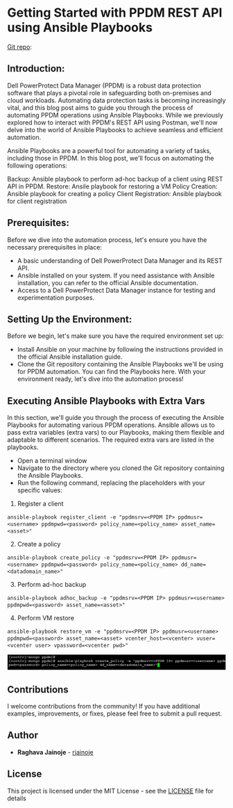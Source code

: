 # Getting Started with PPDM REST API using Ansible Playbooks

[Git repo](/ppdm-ansible-playbooks):

## Introduction:
Dell PowerProtect Data Manager (PPDM) is a robust data protection software that plays a pivotal role in safeguarding both on-premises and cloud workloads. Automating data protection tasks is becoming increasingly vital, and this blog post aims to guide you through the process of automating PPDM operations using Ansible Playbooks. While we previously explored how to interact with PPDM's REST API using Postman, we'll now delve into the world of Ansible Playbooks to achieve seamless and efficient automation.

Ansible Playbooks are a powerful tool for automating a variety of tasks, including those in PPDM. In this blog post, we'll focus on automating the following operations:

Backup: Ansible playbook to perform ad-hoc backup of a client using REST API in PPDM.
Restore: Ansile playbook for restoring a VM
Policy Creation: Ansible playbook for creating a policy
Client Registration: Ansible playbook for client registration


## Prerequisites:
Before we dive into the automation process, let's ensure you have the necessary prerequisites in place:

* A basic understanding of Dell PowerProtect Data Manager and its REST API.
* Ansible installed on your system. If you need assistance with Ansible installation, you can refer to the official Ansible documentation.
* Access to a Dell PowerProtect Data Manager instance for testing and experimentation purposes.


## Setting Up the Environment:
Before we begin, let's make sure you have the required environment set up:

* Install Ansible on your machine by following the instructions provided in the official Ansible installation guide.
* Clone the Git repository containing the Ansible Playbooks we'll be using for PPDM automation. You can find the Playbooks here. With your environment ready, let's dive into the automation process!


## Executing Ansible Playbooks with Extra Vars

In this section, we'll guide you through the process of executing the Ansible Playbooks for automating various PPDM operations. Ansible allows us to pass extra variables (extra vars) to our Playbooks, making them flexible and adaptable to different scenarios. The required extra vars are listed in the playbooks.

* Open a terminal window
* Navigate to the directory where you cloned the Git repository containing the Ansible Playbooks.
* Run the following command, replacing the placeholders with your specific values:


1. Register a client
```
ansible-playbook register_client -e "ppdmsrv=<PPDM IP> ppdmusr=<username> ppdmpwd=<password> policy_name=<policy_name> asset_name=<asset>"
```

2. Create a policy
```
ansible-playbook create_policy -e "ppdmsrv=<PPDM IP> ppdmusr=<username> ppdmpwd=<password> policy_name=<policy_name> dd_name=<datadomain_name>"
```

3. Perform ad-hoc backup
```
ansible-playbook adhoc_backup -e "ppdmsrv=<PPDM IP> ppdmusr=<username> ppdmpwd=<password> asset_name=<asset>"
```

4. Perform VM restore
```
ansible-playbook restore_vm -e "ppdmsrv=<PPDM IP> ppdmusr=<username> ppdmpwd=<password> asset_name=<asset> vcenter_host=<vcenter> vuser=<vcenter user> vpassword=<vcenter pwd>"
```


![](../images/ppdm-ansible.png)



## Contributions

I welcome contributions from the community! If you have additional examples, improvements, or fixes, please feel free to submit a pull request.


## Author

* **Raghava Jainoje** - [rjainoje](https://github.com/rjainoje)


## License

This project is licensed under the MIT License - see the [LICENSE](LICENSE) file for details